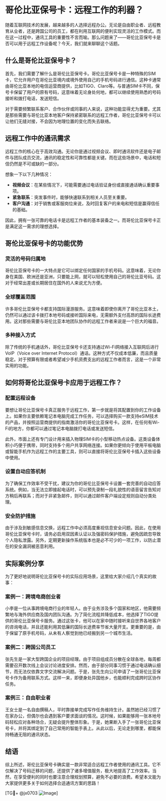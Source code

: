 # 哥伦比亚保号卡：远程工作的利器？

随着互联网技术的发展，越来越多的人选择远程办公。无论是自由职业者、远程教育从业者，还是跨国公司的员工，都在利用互联网的便利实现灵活的工作模式。而在这一过程中，通讯工具的重要性不言而喻。那么问题来了——哥伦比亚保号卡是否可以用于远程工作设备呢？今天，我们就来聊聊这个话题。

## 什么是哥伦比亚保号卡？

首先，我们需要了解什么是哥伦比亚保号卡。哥伦比亚保号卡是一种特殊的SIM卡，它允许用户在哥伦比亚境内或境外使用自己的手机号码进行通信。这种卡通常由哥伦比亚本地的电信运营商提供，比如TIGO、Claro等。与普通SIM卡不同，保号卡保留了用户的原有号码，这意味着无论身处何地，都可以继续使用熟悉的号码接听和拨打电话，发送短信。

对于需要频繁联系客户、合作伙伴或同事的人来说，这种功能显得尤为重要。尤其是那些需要与哥伦比亚本地客户保持紧密联系的远程工作者，哥伦比亚保号卡可以让他们无缝对接，不会因为地理位置的变化而失去联络。

## 远程工作中的通讯需求

远程工作的核心在于高效沟通。无论你是通过视频会议、即时通讯软件还是电子邮件与团队成员交流，通讯的稳定性和可靠性都是关键。而在这些场景中，电话和短信仍然是不可或缺的一部分。

想象一下以下几种情况：

- **视频会议**：在某些情况下，可能需要通过电话验证身份或直接通话确认重要事项。
- **紧急联系**：突发事件时，能够快速联系到相关人员至关重要。
- **客户沟通**：对于销售或客服岗位来说，及时回复客户的来电和短信是赢得信任的基础。

因此，拥有一张可靠的电话卡是远程工作者的基本装备之一。而哥伦比亚保号卡正是满足这一需求的理想选择。

## 哥伦比亚保号卡的功能优势

### 灵活的号码归属地

哥伦比亚保号卡的一大特点是它可以绑定任何国家的手机号码。这意味着，无论你身在美国、欧洲还是亚洲，只要能上网，就可以轻松使用自己的哥伦比亚号码。这对于经常出差或长期居住在国外的人来说尤为方便。

### 全球覆盖范围

许多哥伦比亚保号卡都支持国际漫游服务。这意味着即使你离开了哥伦比亚本土，仍然可以通过该卡拨打本地号码或接听国际来电，无需额外支付高昂的国际长途费用。这对那些需要与哥伦比亚本地团队协作的远程工作者来说是一个巨大的福音。

### 多种接入方式

除了传统的手机通话外，哥伦比亚保号卡还支持通过Wi-Fi网络接入互联网后进行VoIP（Voice over Internet Protocol）通话。这种方式不仅成本低廉，而且质量稳定。对于预算有限或者希望减少手机资费支出的远程工作者而言，这是一个非常实用的功能。

## 如何将哥伦比亚保号卡应用于远程工作？

### 配置远程设备

要想让哥伦比亚保号卡真正服务于远程工作，第一步就是将其配置到你的工作设备上。如果你主要依赖笔记本电脑完成工作任务，可以选择购买一款支持eSIM技术的产品，并按照运营商提供的指南激活你的哥伦比亚保号卡。这样，在任何有Wi-Fi的地方，你都可以通过笔记本电脑拨打电话或发送短信。

此外，市面上还有专门设计用来插入物理SIM卡的小型移动热点设备。这类设备体积小巧便于携带，同时支持多个用户共享网络连接。如果你更倾向于使用平板电脑或智能手机作为远程工作的主要工具，则可以直接将哥伦比亚保号卡插入这些设备中使用。

### 设置自动应答机制

为了确保工作效率不受干扰，建议为你的哥伦比亚保号卡设置一套完善的自动应答系统。例如，当无法立即接起电话时，可以预先录制一段礼貌性的语音留言告知对方稍后再联系；而对于非紧急邮件，则可以通过邮件客户端设定规则自动分类处理。

### 安全防护措施

由于涉及到敏感信息交换，远程工作中必须高度重视信息安全问题。因此，在使用哥伦比亚保号卡时，请务必启用双因素认证以及强密码保护措施，避免因疏忽导致个人隐私泄露。另外，定期更新操作系统版本也是必不可少的一项工作，以防止潜在的安全漏洞被恶意利用。

## 实际案例分享

为了更好地说明哥伦比亚保号卡的实际应用场景，这里给大家介绍几个真实的故事：

### 案例一：跨境电商创业者

小李是一位从事跨境电商行业的年轻人。由于业务涉及多个国家和地区，他需要频繁地与海外供应商及国内团队沟通。为了简化流程并降低成本，他选择了TIGO提供的哥伦比亚保号卡服务。通过这张卡，他可以在家中随时接听来自世界各地客户的咨询电话，并且还能利用其低廉的国际长途费率节省大量开支。更重要的是，由于保留了原手机号码，从未有人察觉到他已经搬到另一个城市生活。

### 案例二：跨国公司员工

张先生是一家大型跨国企业的项目经理。由于项目组成员分散在全球各地，每周都需要召开数次线上会议讨论进度安排。然而，由于部分同事习惯于通过电话确认细节，而无法仅依靠文字交流解决问题。于是，张先生向公司申请了一张哥伦比亚保号卡作为备用联系方式。这样一来，即便身处异国他乡，也能顺利完成跨时区协作任务。

### 案例三：自由职业者

王女士是一名自由撰稿人，平时靠接单完成写作任务维持生计。虽然她已经习惯了在家办公，但偶尔也会遇到客户要求面谈的情况。这时候，如果能够用一张本地号码轻松应对各种场合，无疑会提升整体形象。于是，她果断入手了一张哥伦比亚保号卡，并将其绑定到了自己常用的智能手表上。从此以后，无论走到哪里，都能保持畅通无阻的通讯状态。

## 结语

综上所述，哥伦比亚保号卡确实是一款非常适合远程工作者使用的通讯工具。它不仅解决了号码迁移的问题，还提供了诸多增值服务，极大地提高了工作效率。当然，在享受便利的同时也要注意合理规划预算，避免不必要的浪费。希望本文能为大家提供更多关于如何选择合适通讯方案的思路！

[TG💪+ @jx0703 ![Image](https://github.com/user-attachments/assets/dbca1d08-cadb-493c-b0ec-ad6f7a83f270)]